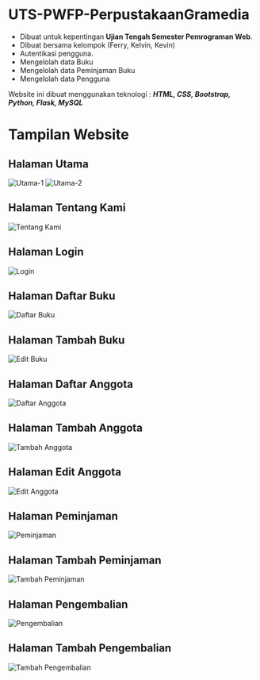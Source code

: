 # UTS-PWFP-PerpustakaanGramedia

- Dibuat untuk kepentingan **Ujian Tengah Semester Pemrograman Web**.
- Dibuat bersama kelompok (Ferry, Kelvin, Kevin)
- Autentikasi pengguna.
- Mengelolah data Buku
- Mengelolah data Peminjaman Buku
- Mengelolah data Pengguna

Website ini dibuat menggunakan teknologi :
**_HTML, CSS, Bootstrap, Python, Flask, MySQL_**

# Tampilan Website

## Halaman Utama

![Utama-1](images/image.png)
![Utama-2](images/image-1.png)

## Halaman Tentang Kami

![Tentang Kami](images/image-2.png)

## Halaman Login

![Login](images/image-3.png)

## Halaman Daftar Buku

![Daftar Buku](images/image-4.png)

## Halaman Tambah Buku

![Edit Buku](images/image-5.png)

## Halaman Daftar Anggota

![Daftar Anggota](images/image-6.png)

## Halaman Tambah Anggota

![Tambah Anggota](images/image-8.png)

## Halaman Edit Anggota

![Edit Anggota](images/image-7.png)

## Halaman Peminjaman

![Peminjaman](images/image-9.png)

## Halaman Tambah Peminjaman

![Tambah Peminjaman](images/image-10.png)

## Halaman Pengembalian

![Pengembalian](images/image-11.png)

## Halaman Tambah Pengembalian

![Tambah Pengembalian](images/image-12.png)
